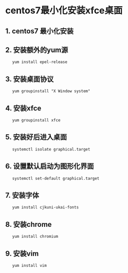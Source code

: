 # centos7最小化安装xfce桌面

## 1. centos7 最小化安装

## 2. 安装额外的yum源
       yum install epel-release
## 3. 安装桌面协议
       yum groupinstall "X Window system"
## 4. 安装xfce
       yum groupinstall xfce
## 5. 安装好后进入桌面
       systemctl isolate graphical.target
## 6. 设置默认启动为图形化界面
       systemctl set-default graphical.target
## 7. 安装字体
       yum install cjkuni-ukai-fonts
## 8. 安装chrome
       yum install chromium
## 9. 安装vim
       yum install vim